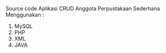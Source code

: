 Source code Aplikasi CRUD Anggota Perpustakaan Sederhana
Menggunakan :
1. MySQL
2. PHP
3. XML
4. JAVA
